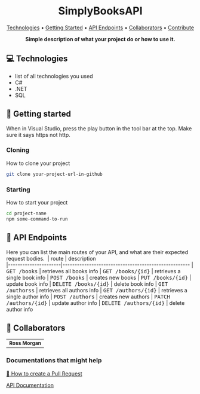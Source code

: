 <h1 align="center" style="font-weight: bold;">SimplyBooksAPI</h1>

<p align="center">
 <a href="#tech">Technologies</a> • 
 <a href="#started">Getting Started</a> • 
  <a href="#routes">API Endpoints</a> •
 <a href="#colab">Collaborators</a> •
 <a href="#contribute">Contribute</a>
</p>

<p align="center">
    <b>Simple description of what your project do or how to use it.</b>
</p>

<h2 id="technologies">💻 Technologies</h2>

- list of all technologies you used
- C#
- .NET
- SQL

<h2 id="started">🚀 Getting started</h2>

When in Visual Studio, press the play button in the tool bar at the top. Make sure it says https not http. 

<h3>Cloning</h3>

How to clone your project

```bash
git clone your-project-url-in-github
```

<h3>Starting</h3>

How to start your project

```bash
cd project-name
npm some-command-to-run
```

<h2 id="routes">📍 API Endpoints</h2>

Here you can list the main routes of your API, and what are their expected request bodies.
​
| route               | description                                          
|----------------------|-----------------------------------------------------
| <kbd>GET /books</kbd>     | retrieves all books info
| <kbd>GET /books/{id}</kbd>     | retrieves a single book info
| <kbd>POST /books</kbd>     | creates new books
| <kbd>PUT /books/{id}</kbd>     | update book info
| <kbd>DELETE /books/{id}</kbd>     | delete book info
| <kbd>GET /authorss</kbd>     | retrieves all authors info
| <kbd>GET /authors/{id}</kbd>     | retrieves a single author info
| <kbd>POST /authors</kbd>     | creates new authors
| <kbd>PATCH /authors/{id}</kbd>     | update author info
| <kbd>DELETE /authors/{id}</kbd>     | delete author info


<h2 id="colab">🤝 Collaborators</h2>

<table>
  <tr>
    <td align="center">
      <a href="#">
        <sub>
          <b>Ross Morgan</b>
        </sub>
      </a>
    </td>
  </tr>
</table>


<h3>Documentations that might help</h3>

[📝 How to create a Pull Request](https://www.atlassian.com/br/git/tutorials/making-a-pull-request)

[API Documentation](https://documenter.getpostman.com/view/31740100/2sAXxMfteN)
